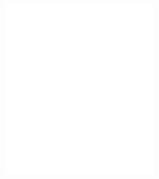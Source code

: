 <img alt="m" align="left" width="400px" src="https://raw.githubusercontent.com/nekomiao123/nekomiao123/main/github-metrics.svg">


